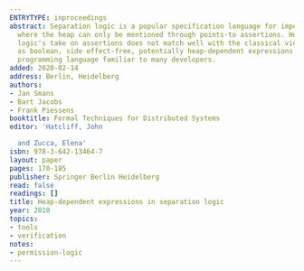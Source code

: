 ```yaml
---
ENTRYTYPE: inproceedings
abstract: Separation logic is a popular specification language for imperative programs
  where the heap can only be mentioned through points-to assertions. However, separation
  logic's take on assertions does not match well with the classical view of assertions
  as boolean, side effect-free, potentially heap-dependent expressions from the host
  programming language familiar to many developers.
added: 2020-02-14
address: Berlin, Heidelberg
authors:
- Jan Smans
- Bart Jacobs
- Frank Piessens
booktitle: Formal Techniques for Distributed Systems
editor: 'Hatcliff, John

  and Zucca, Elena'
isbn: 978-3-642-13464-7
layout: paper
pages: 170-185
publisher: Springer Berlin Heidelberg
read: false
readings: []
title: Heap-dependent expressions in separation logic
year: 2010
topics:
- tools
- verification
notes:
- permission-logic
---
```

